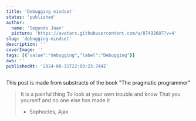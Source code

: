 ```yaml
---
title: 'Debugging mindset'
status: 'published'
author:
  name: 'Segundo Juan'
  picture: 'https://avatars.githubusercontent.com/u/87492687?v=4'
slug: 'debugging-mindset'
description: ''
coverImage: ''
tags: [{"value":"debugging","label":"Debugging"}]
aws: ''
publishedAt: '2024-08-31T22:09:23.744Z'
---
```


This post is made from substracts of the book "The pragmatic programmer"

> It is a painful thing To look at your own trouble and know That you yourself and no one else has made it
>
> - Sophocles, Ajax